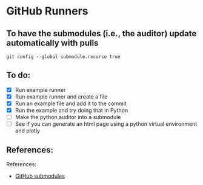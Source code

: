 # GitHub Runners

## To have the submodules (i.e., the auditor) update automatically with pulls
```shell
git config --global submodule.recurse true
```

## To do:
- [x] Run example runner
- [x] Run example runner and create a file
- [x] Run an example file and add it to the commit
- [x] Run the example and try doing that in Python
- [ ] Make the python auditor into a submodule
- [ ] See if you can generate an html page using a python virtual environment and plotly

## References:
References:
- [GitHub submodules](https://github.blog/2016-02-01-working-with-submodules/)

